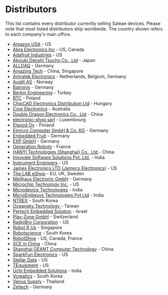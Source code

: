 # Distributors

This list contains every distributor currently selling Saleae devices. Please note that most listed distributors ship worldwide. The country shown refers to each company's main office.

* [Amazon USA](https://www.amazon.com/Logic-Black-Saleae-8-Channel-Analyzer/dp/B0749G85W2/ref=sr\_1\_1?s=hi\&ie=UTF8\&qid=1516658879\&sr=1-1\&keywords=saleae) - US
* [Abra Electronics Inc](https://abra-electronics.com/?subcats=Y\&pcode\_from\_q=Y\&pshort=Y\&pfull=Y\&pname=Y\&pkeywords=Y\&search\_performed=Y\&q=saleae\&dispatch=products.search) - US, Canada
* [Adafruit Industries](https://www.adafruit.com/?q=Saleae&) - US
* [Akizuki Denshi Tsucho Co., Ltd](http://akizukidenshi.com/catalog/goods/search.aspx?search=x\&keyword=saleae\&image=%8C%9F%8D%F5) - Japan
* [ALLDAQ](https://shop.alldaq.com/Messinstrumente-Netzgeraete/Logic-Analyzer-von-Saleae:::83\_3250.html) - Germany
* [Amazing Tech](http://amazingtech.com.cn/cn/index.php) - China, Singapore
* [Antratek Electronics](https://www.antratek.com/catalogsearch/result/?q=saleae) - Netherlands, Belgium, Germany
* [Auglit AS](https://www.adroit.no/logikk-analysatorer.html) - Norway
* [Batronix](http://www.batronix.com/shop/logic-analyzer/Saleae.html) - Germany
* [Berkin Engineering](https://berkinengineering.com/en/) - Turkey
* [BTC](https://kamami.pl/22\_saleae) - Poland
* [ChipCAD Electronics Distribution Ltd](https://www.chipcad.hu/saleae) - Hungary
* [Core Electronics](http://core-electronics.com.au/search/?q=saleae) - Australia
* [Double Dragon Electronics Co., Ltd](http://www.sl.com.cn/) - China
* [electronic-shop sàrl](https://www.electronic-shop.lu/EN/search?q=saleae) - Luxembourg
* [Elgood Oy](https://www.partco.fi/en/2487-logic-analyzers) - Finland
* [Elmicro Computer GmbH & Co. KG](http://elmicro.com/de/saleae-logic.html) - Germany
* [Embedded Fruit](http://www.embeddedfruit.de/SaleaeProdukte) - Germany
* [EXP GmbH](https://www.exp-tech.de/saleae/) - Germany
* [Generation Robots](https://www.generationrobots.com/en/83\_saleae) - France
* [HANYI Technologies (Shanghai) Co., Ltd ](http://www.han-yi-tech.com/product/129.html) - China
* [Innovate Software Solutions Pvt. Ltd.](http://innovatesolutions.net/shop/logic-4/) - India
* [Instrument Engineers](http://instrumentengineers.com/logicanalyzers.aspx) - US
* [James Electronics LTD (Jameco Electronics)](https://www.jameco.com/webapp/wcs/stores/servlet/StoreCatalogDrillDownView?langId=-1\&storeId=10001\&catalogId=10001\&freeText=saleae\&search\_type=jamecoall) - US
* [The LAB eShop](https://thelabeshop.com/collections/saleae/Product) - EU, UK, Sweden
* [Meilhaus Electronic GmbH](https://www.meilhaus.de/infos/saleae/) - Germany
* [Microchip Technology Inc.](http://www.microchipdirect.com/searchparts.aspx?q=saleae\&resperpage=10) - US
* [Microdevice Technologies](https://www.microdevice.in/products) - India
* [MicroEmbesys Technologies Pvt Ltd](http://microembesys.com/logic-analyzer/) - India
* [NTREX](https://www.devicemart.co.kr/goods/view?no=14453007) - South Korea
* [Oceansky Technology ](http://oceansky-technology.com/commerce/product\_info.php?products\_id=14861\&sid=abf33532e1f39dee3759e0f997ad9779) - Taiwan
* [Pertech Embedded Solution](http://www.pertech.co.il/saleae/) - Israel
* [Play-Zone GmbH](http://www.play-zone.ch/en/catalogsearch/result/?q=saleae\&x=0\&y=0) - Switzerland
* [RadioBro Corporation](http://www.radiobro.com/development-tools/) - US
* [Robot R Us](https://www.robot-r-us.com/) - Singapore
* [Robotscience](http://www.robotscience.kr/goods/search?search\_text=saleae\&x=0\&y=0) - South Korea
* [RobotShop](http://www.robotshop.com/en/catalogsearch/result/index/?general\_brand=Saleae\&q=saleae) - US, Canada, France
* [SCE in China](http://www.scedg.com/) - China
* [Shanghai GEANT Computer Technology](http://www.geant.com.cn/brandshow?id=219) - China
* [SparkFun Electronics](https://www.sparkfun.com/search/results?term=saleae) - US
* [Stellar Data](http://stellardata.com/) - US
* [TEquipment](http://www.tequipment.net/search/?F\_Keyword=saleae) - US
* [Uchi Embedded Solutions](http://uchiembedded.co.in/index.html) - India
* [Vcreatics](http://www.vctec.co.kr/product/search.html?banner\_action=\&keyword=saleae) - South Korea
* [Venus Supply](http://www.thaieasyelec.com/products/tools-instruments.html) - Thailand
* [Zeitech](http://www.zeitech.de/navi.php?suchausdruck=saleae\&JTLSHOP=g8lkc975vlv09krapogli19am3) - Germany

